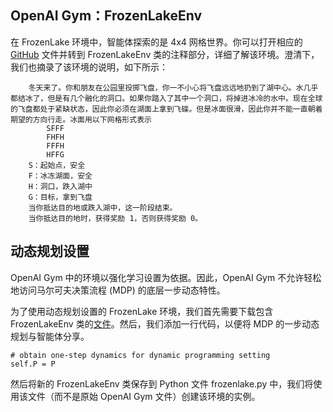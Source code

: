 ## OpenAI Gym：FrozenLakeEnv
在 FrozenLake 环境中，智能体探索的是 4x4 网格世界。你可以打开相应的[GitHub](https://github.com/openai/gym/blob/master/gym/envs/toy_text/frozen_lake.py) 文件并转到 FrozenLakeEnv 类的注释部分，详细了解该环境。澄清下，我们也摘录了该环境的说明，如下所示：

```
    冬天来了。你和朋友在公园里投掷飞盘，你一不小心将飞盘远远地扔到了湖中心。水几乎都结冰了，但是有几个融化的洞口。如果你踏入了其中一个洞口，将掉进冰冷的水中。现在全球的飞盘都处于紧缺状态，因此你必须在湖面上拿到飞碟。但是冰面很滑，因此你并不能一直朝着期望的方向行走。冰面用以下网格形式表示
        SFFF
        FHFH
        FFFH
        HFFG
    S：起始点，安全
    F：冰冻湖面，安全
    H：洞口，跌入湖中
    G：目标，拿到飞盘
    当你抵达目的地或跌入湖中，这一阶段结束。
    当你抵达目的地时，获得奖励 1，否则获得奖励 0。

```

## 动态规划设置
OpenAI Gym 中的环境以强化学习设置为依据。因此，OpenAI Gym 不允许轻松地访问马尔可夫决策流程 (MDP) 的底层一步动态特性。

为了使用动态规划设置的 FrozenLake 环境，我们首先需要下载包含 FrozenLakeEnv 类的[文件](https://github.com/openai/gym/blob/master/gym/envs/toy_text/frozen_lake.py)。然后，我们添加一行代码，以便将 MDP 的一步动态规划与智能体分享。
```
# obtain one-step dynamics for dynamic programming setting
self.P = P
```
然后将新的 FrozenLakeEnv 类保存到 Python 文件 frozenlake.py 中，我们将使用该文件（而不是原始 OpenAI Gym 文件）创建该环境的实例。

